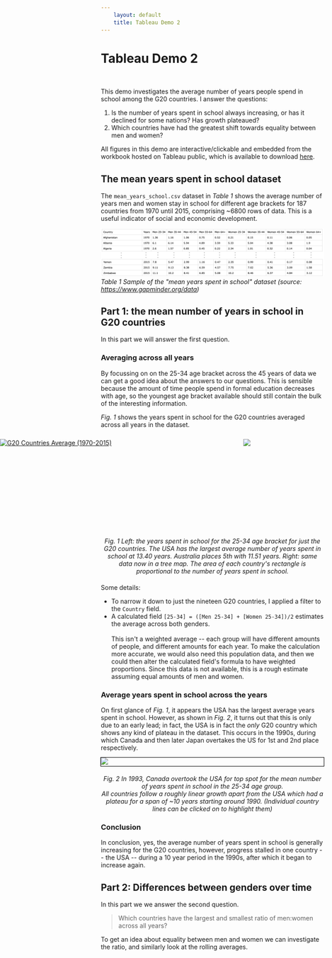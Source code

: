 ```yaml
---
    layout: default
    title: Tableau Demo 2
---
```


# Tableau Demo 2

&nbsp;

This demo investigates the average number of years people spend in school among the G20 countries.
I answer the questions:

1. Is the number of years spent in school always increasing, or has it declined for some nations? 
  Has growth plateaued?
1. Which countries have had the greatest shift towards equality between men and women?

All figures in this demo are interactive/clickable and embedded from the workbook hosted on Tableau public, which is available to download [here]().


## The mean years spent in school dataset

The `mean_years_school.csv` dataset in *Table 1* shows the average number of years men and women stay in school for different age brackets for 187 countries from 1970 until 2015, comprising ~6800 rows of data.
This is a useful indicator of social and economic development.

![mean-years-school](/assets/images/mean_years_school.png)
*Table 1 Sample of the "mean years spent in school" dataset (source:  <https://www.gapminder.org/data>)*




## Part 1: the mean number of years in school in G20 countries

In this part we will answer the first question.


### Averaging across all years

By focussing on on the 25-34 age bracket across the 45 years of data we can get a good idea about the answers to our questions. 
This is sensible because the amount of time people spend in formal education decreases with age, so the youngest age bracket available should still contain the bulk of the interesting information.

*Fig. 1* shows the years spent in school for the G20 countries averaged across all years in the dataset.


<div style="
  width: 100%;
  padding: 10px;
  display: flex;
  flex-direction: row;
  justify-content: center;
  margin: auto auto">
  <div class='tableauPlaceholder' id='viz1688091487986' style='position: relative;width: 550px;'>
    <noscript>
      <a href='#'><img alt='G20 Countries Average (1970-2015) ' src='https:&#47;&#47;public.tableau.com&#47;static&#47;images&#47;Me&#47;MeanYearsinSchool&#47;average&#47;1_rss.png' style='border: none' /></a>
    </noscript>
    <object class='tableauViz'  style='width:550px;padding: 10px;'>
      <param name='host_url' value='https%3A%2F%2Fpublic.tableau.com%2F' /> 
      <param name='embed_code_version' value='3' /> 
      <param name='site_root' value='' />
      <param name='name' value='MeanYearsinSchool&#47;average' />
      <param name='tabs' value='no' />
      <param name='toolbar' value='yes' />
      <param name='static_image' value='https:&#47;&#47;public.tableau.com&#47;static&#47;images&#47;Me&#47;MeanYearsinSchool&#47;average&#47;1.png' /> 
      <param name='animate_transition' value='yes' />
      <param name='display_static_image' value='yes' />
      <param name='display_spinner' value='yes' />
      <param name='display_overlay' value='yes' />
      <param name='display_count' value='yes' />
      <param name='language' value='en-GB' />
      <param name='filter' value='publish=yes' />
    </object>
  </div>
  <div class='tableauPlaceholder' id='viz1688093659513' style='position: relative;width: 430px;'>
    <noscript>
      <a href='#'>
        <img alt=' ' src='https:&#47;&#47;public.tableau.com&#47;static&#47;images&#47;Me&#47;MeanYearsinSchool&#47;averagetreemap&#47;1_rss.png' style='border: none' />
      </a>
    </noscript>
    <object class='tableauViz'  style='width:430px;padding: 10px;'>
      <param name='host_url' value='https%3A%2F%2Fpublic.tableau.com%2F' /> 
      <param name='embed_code_version' value='3' /> 
      <param name='site_root' value='' />
      <param name='name' value='MeanYearsinSchool&#47;averagetreemap' />
      <param name='tabs' value='yes' />
      <param name='toolbar' value='yes' />
      <param name='static_image' value='https:&#47;&#47;public.tableau.com&#47;static&#47;images&#47;Me&#47;MeanYearsinSchool&#47;averagetreemap&#47;1.png' /> 
      <param name='animate_transition' value='yes' />
      <param name='display_static_image' value='yes' />
      <param name='display_spinner' value='yes' />
      <param name='display_overlay' value='yes' />
      <param name='display_count' value='yes' />
      <param name='language' value='en-GB' />
    </object>
  </div>  
</div>
<figcaption style="text-align:center; font-style:italic; margin-top: 20px; margin-bottom:20px">
    Fig. 1 Left: the years spent in school for the 25-34 age bracket for just the G20 countries. 
    The USA has the largest average number of years spent in school at 13.40 years. 
    Australia places 5th with 11.51 years.
    Right: same data now in a tree map. The area of each country's rectangle is proportional to the number of years spent in school.
</figcaption>


Some details:

* To narrow it down to just the nineteen G20 countries, I applied a filter to the `Country` field.
* A calculated field `[25-34] = ([Men 25-34] + [Women 25-34])/2` estimates the average across both genders. <br> <br> 
    This isn't a weighted average -- each group will have different amounts of people, and different amounts for each year. 
    To make the calculation more accurate, we would also need this population data, and then we could then alter the calculated field's formula to have weighted proportions. 
    Since this data is not available, this is a rough estimate assuming equal amounts of men and women.


### Average years spent in school across the years

On first glance of *Fig. 1*, it appears the USA has the largest average years spent in school.
However, as shown in *Fig. 2*, it turns out that this is only due to an early lead; in fact, the USA is in fact the *only* G20 country which shows any kind of plateau in the dataset. 
This occurs in the 1990s, during which Canada and then later Japan overtakes the US for 1st and 2nd place respectively.

<div style="
  width: 100%;
  outline: solid 1px black;">
  <div class='tableauPlaceholder' id='viz1688360651008' style='position: relative'>
    <noscript>
      <a href='#'>
        <img alt=' ' src='https:&#47;&#47;public.tableau.com&#47;static&#47;images&#47;Me&#47;MeanYearsinSchool&#47;averageovertime&#47;1_rss.png' style='border: none' />
      </a>
    </noscript>
    <object class='tableauViz'  style='display:none;'>
      <param name='host_url' value='https%3A%2F%2Fpublic.tableau.com%2F' /> 
      <param name='embed_code_version' value='3' /> 
      <param name='site_root' value='' />
      <param name='name' value='MeanYearsinSchool&#47;averageovertime' />
      <param name='tabs' value='yes' />
      <param name='toolbar' value='yes' />
      <param name='static_image' value='https:&#47;&#47;public.tableau.com&#47;static&#47;images&#47;Me&#47;MeanYearsinSchool&#47;averageovertime&#47;1.png' /> 
      <param name='animate_transition' value='yes' />
      <param name='display_static_image' value='yes' />
      <param name='display_spinner' value='yes' />
      <param name='display_overlay' value='yes' />
      <param name='display_count' value='yes' />
      <param name='language' value='en-GB' />
      <param name='filter' value='publish=yes' />
    </object>
  </div>                
</div>

<figcaption style="text-align:center;font-style:italic; margin-top: 20px; margin-bottom:20px">
  Fig. 2 In 1993, Canada overtook the USA for top spot for the mean number of years spent in school in the 25-34 age group. <br> 
  All countries follow a roughly linear growth apart from the USA which had a plateau for a span of ~10 years starting around 1990.
  (Individual country lines can be clicked on to highlight them)
</figcaption>


### Conclusion

In conclusion, yes, the average number of years spent in school is generally increasing for the G20 countries, however, progress stalled in one country -- the USA -- during a 10 year period in the 1990s, after which it began to increase again.


## Part 2: Differences between genders over time

In this part we we answer the second question.

> Which countries have the largest and smallest ratio of men:women across all years?

To get an idea about equality between men and women we can investigate the ratio, and similarly look at the rolling averages.






<script type='text/javascript'>
var divElement = document.getElementById('viz1688091487986');
var vizElement = divElement.getElementsByTagName('object')[0];
vizElement.style.width='100%';
vizElement.style.height=(divElement.offsetWidth*1.06)+'px';
var scriptElement = document.createElement('script');
scriptElement.src = 'https://public.tableau.com/javascripts/api/viz_v1.js';
vizElement.parentNode.insertBefore(scriptElement, vizElement);
</script>

<script type='text/javascript'>                    
  var divElement = document.getElementById('viz1688093659513');                    
  var vizElement = divElement.getElementsByTagName('object')[0];                    
  vizElement.style.width='100%';
  vizElement.style.height=(divElement.offsetWidth*0.75)+'px';                    
  var scriptElement = document.createElement('script');                    
  scriptElement.src = 'https://public.tableau.com/javascripts/api/viz_v1.js';
  vizElement.parentNode.insertBefore(scriptElement, vizElement);                
</script>

<script type='text/javascript'>                    
    var divElement = document.getElementById('viz1688360651008');                    
    var vizElement = divElement.getElementsByTagName('object')[0];                    
    vizElement.style.width='100%';
    vizElement.style.height=(divElement.offsetWidth*0.5)+'px';
    var scriptElement = document.createElement('script');                    
    scriptElement.src = 'https://public.tableau.com/javascripts/api/viz_v1.js';
    vizElement.parentNode.insertBefore(scriptElement, vizElement);                
</script>